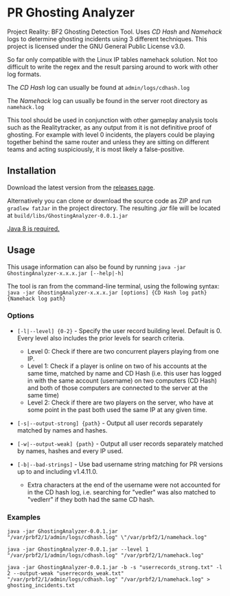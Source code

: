 # PR Ghosting Analyzer

Project Reality: BF2 Ghosting Detection Tool. Uses _CD Hash_ and _Namehack_ logs to determine ghosting incidents using 3 different techniques. This project is licensed under the GNU General Public License v3.0.

So far only compatible with the Linux IP tables namehack solution. Not too difficult to write the regex and the result parsing around to work with other log formats.

The _CD Hash_ log can usually be found at `admin/logs/cdhash.log`

The _Namehack_ log can usually be found in the server root directory as `namehack.log`

This tool should be used in conjunction with other gameplay analysis tools such as the Realitytracker, as any output from it is not definitive proof of ghosting. For example with level 0 incidents, the players could be playing together behind the same router and unless they are sitting on different teams and acting suspiciously, it is most likely a false-positive.

## Installation

Download the latest version from the [releases page](https://github.com/vedler/PR-GhostingAnalyzer/releases).

Alternatively you can clone or download the source code as ZIP and run `gradlew fatJar` in the project directory. The resulting _.jar_ file will be located at `build/libs/GhostingAnalyzer-0.0.1.jar`

[Java 8 is required.](http://www.oracle.com/technetwork/java/javase/downloads/jre8-downloads-2133155.html)

## Usage

This usage information can also be found by running `java -jar GhostingAnalyzer-x.x.x.jar [--help|-h]`

The tool is ran from the command-line terminal, using the following syntax: `java -jar GhostingAnalyzer-x.x.x.jar [options] {CD Hash log path} {Namehack log path}`

### Options

* `[-l|--level] {0-2}` - Specify the user record building level. Default is 0. Every level also includes the prior levels for search criteria.
  * Level 0: Check if there are two concurrent players playing from one IP.
  * Level 1: Check if a player is online on two of his accounts at the same time, matched by name and CD Hash (i.e. this user has logged in with the same account (username) on two computers (CD Hash) and both of those computers are connected to the server at the same time)
  * Level 2: Check if there are two players on the server, who have at some point in the past both used the same IP at any given time.

* `[-s|--output-strong] {path}` - Output all user records separately matched by names and hashes.
* `[-w|--output-weak] {path}` - Output all user records separately matched by names, hashes and every IP used.

* `[-b|--bad-strings]` - Use bad username string matching for PR versions up to and including v1.4.11.0.
  * Extra characters at the end of the username were not accounted for in the CD hash log, i.e. searching for "vedler" was also matched to "vedlerr" if they both had the same CD hash.

### Examples

`java -jar GhostingAnalyzer-0.0.1.jar "/var/prbf2/1/admin/logs/cdhash.log" \"/var/prbf2/1/namehack.log"`

`java -jar GhostingAnalyzer-0.0.1.jar --level 1 "/var/prbf2/1/admin/logs/cdhash.log" "/var/prbf2/1/namehack.log"`

`java -jar GhostingAnalyzer-0.0.1.jar -b -s "userrecords_strong.txt" -l 2 --output-weak "userrecords_weak.txt" "/var/prbf2/1/admin/logs/cdhash.log" "/var/prbf2/1/namehack.log" > ghosting_incidents.txt`
